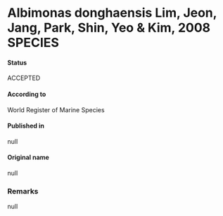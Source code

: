 # Albimonas donghaensis Lim, Jeon, Jang, Park, Shin, Yeo & Kim, 2008 SPECIES

#### Status
ACCEPTED

#### According to
World Register of Marine Species

#### Published in
null

#### Original name
null

### Remarks
null